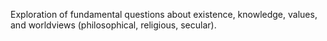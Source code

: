 Exploration of fundamental questions about existence, knowledge, values, and worldviews (philosophical, religious, secular).
